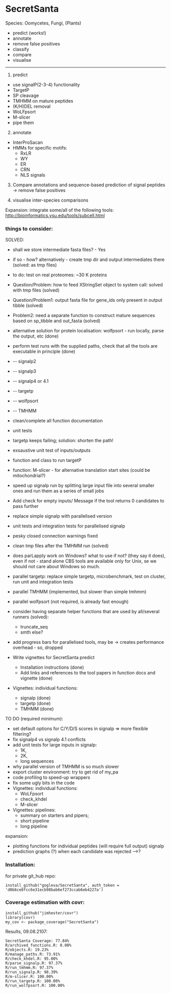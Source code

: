 # SecretSanta
Species: Oomycetes, Fungi, (Plants)

- predict (works!)
- annotate
- remove false positives
- classify
- compare
- visualise

-----------
1) predict
- use signalP(2-3-4) functionality
- TargetP
- SP cleavage
- TMHMM on mature peptides
- (K/H)DEL removal
- WoLFpsort
- M-slicer
- pipe them

2) annotate
- InterProSacan
- HMMs for specific motifs:
    - RxLR
    - WY
    - ER
    - CRN
    - NLS signals

3) Compare annotations and sequence-based prediction of signal peptides -> remove false positives

4) visualise inter-species comparisons


Expansion:
integrate some/all of the following tools:
http://bioinformatics.ysu.edu/tools/subcell.html


### things to consider:

SOLVED:
- shall we store intermediate fasta files? - Yes
- if so -  how? alternatively - create tmp dir and output intermediates there (solved: as tmp files)
- to do: test on real proteomes: ~30 K proteins
- Question/Problem: how to feed XStringSet object to system call: solved with tmp files (solved)
- Question/Problem1: output fasta file for gene_ids only present in output tibble (solved)
- Problem2: need a separate function to construct mature sequences based on sp_tibble and out_fasta (solved)
- alternative solution for protein localisation: wolfpsort - run locally, parse the output, etc (done)
- perform test runs with the supplied paths, check that all the tools are executable in principle (done)
- -- signalp2
- -- signalp3
- -- signalp4 or 4.1
- -- targetp
- -- wolfpsort
- -- TMHMM

- clean/complete all function documentation
- unit tests
- targetp keeps failing; solution: shorten the path!
- exsaustive unit test of inputs/outputs
- function and class to run targetP
- function: M-slicer - for alternative translation start sites (could be mitochondrial?)
- speed up signalp run by splitting large input file into several smaller ones and run them as a series of small jobs
- Add check for empty inputs/ Message if the tool returns 0 candidates to pass further
- replace simple signalp with parallelised version
- unit tests and integration tests for parallelised signalp
- pesky closed connection warnings fixed
- clean tmp files after the TMHMM run (solved)
- does parLapply work on Windows? what to use if not? (they say it does), even if not -
stand alone CBS tools are available only for Unix, se we should not care about Windows so much.
- parallel targetp: replace simple targetp, microbenchmark, test on cluster, run unit and integration tests
- parallel TMHMM (implemented, but slower than simple tmhmm)
- parallel wolfpsort (not required, is already fast enough)
- consider having separate helper functions that are used by all/several runners (solved):
    - truncate_seq
    - smth else?
- add progress bars for parallelised tools, may be -> creates performance overhead - so, dropped    
- Write vignettes for SecretSanta predict
    - Installation instructions (done)
    - Add links and references to the tool papers in function docs and vignette (done)
- Vignettes: individual functions:
    - signalp (done)
    - targetp (done)
    - TMHMM (done)

TO DO (required minimum):

- set default options for C/Y/D/S scores in signalp => more flexible filtering?
- fix signalp4 vs signalp 4.1 conflicts
- add unit tests for large inputs in signalp:
    - 1K,
    - 2K,
    - long sequences
- why parallel version of TMHMM is so much slower
- export cluster environment: try to get rid of my_pa
- code profiling to speed-up wrappers
- fix some ugly bits in the code    
- Vignettes: individual functions:
    - WoLFpsort
    - check_khdel
    - M-slicer
- Vignettes: pipelines:
    - summary on starters and pipers;
    - short pipeline
    - long pipeline






expansion:
- plotting functions for individual peptides (will require full output) signalp
- prediction graphs (?) when each candidate was rejected -->?

### Installation:

for private git_hub repo:
```
install_github("gogleva/SecretSanta", auth_token = 'd0b6ce8fcc6e31ecb98bab6ef273ccab6eb4227a')
```

### Coverage estimation with covr:

```
install_github("jimhester/covr")
library(covr)
my_cov <- package_coverage("SecretSanta")
```

Results, 09.08.2107:

```
SecretSanta Coverage: 77.84%
R/archived_functions.R: 0.00%
R/objects.R: 19.23%
R/manage_paths.R: 73.91%
R/check_khdel.R: 95.00%
R/parse_signalp.R: 97.37%
R/run_tmhmm.R: 97.37%
R/run_signalp.R: 98.39%
R/m-slicer.R: 100.00%
R/run_targetp.R: 100.00%
R/run_wolfpsort.R: 100.00%
```
